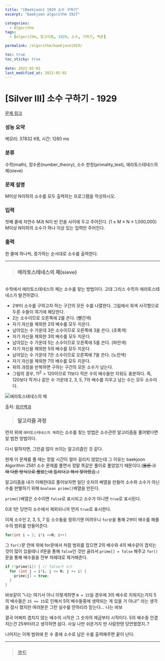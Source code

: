```yaml
---
title: "[Baekjoon] 1929 소수 구하기"
excerpt: "baekjoon algorithm 1927"

categories:
  - Algorithm
tags:
  - [algorithm, 알고리즘, 1929, 소수, 구하기, 백준]

permalink: /algorithm/baekjoon1929/

toc: true
toc_sticky: true
 
date: 2022-05-01
last_modified_at: 2022-05-02
---
```


# [Silver III] 소수 구하기 - 1929 

[문제 링크](https://www.acmicpc.net/problem/1929) 

### 성능 요약

메모리: 37832 KB, 시간: 1280 ms

### 분류

수학(math), 정수론(number_theory), 소수 판정(primality_test), 에라토스테네스의 체(sieve)

### 문제 설명

<p>M이상 N이하의 소수를 모두 출력하는 프로그램을 작성하시오.</p>

### 입력 

 <p>첫째 줄에 자연수 M과 N이 빈 칸을 사이에 두고 주어진다. (1 ≤ M ≤ N ≤ 1,000,000) M이상 N이하의 소수가 하나 이상 있는 입력만 주어진다.</p>

### 출력 

 <p>한 줄에 하나씩, 증가하는 순서대로 소수를 출력한다.</p>



---
> ### 에라토스테네스의 체(sieve)
<br>
수학에서 에라토스테네스의 체는 소수를 찾는 방법이다. 고대 그리스 수학자 에라토스테네스가 발견하였다.

- 2부터 소수를 구하고자 하는 구간의 모든 수를 나열한다. 그림에서 회색 사각형으로 두른 수들이 여기에 해당한다.
- 2는 소수이므로 오른쪽에 2를 쓴다. (빨간색)
- 자기 자신을 제외한 2의 배수를 모두 지운다.
- 남아있는 수 가운데 3은 소수이므로 오른쪽에 3을 쓴다. (초록색)
- 자기 자신을 제외한 3의 배수를 모두 지운다.
- 남아있는 수 가운데 5는 소수이므로 오른쪽에 5를 쓴다. (파란색)
- 자기 자신을 제외한 5의 배수를 모두 지운다.
- 남아있는 수 가운데 7은 소수이므로 오른쪽에 7을 쓴다. (노란색)
- 자기 자신을 제외한 7의 배수를 모두 지운다.
- 위의 과정을 반복하면 구하는 구간의 모든 소수가 남는다.
- 그림의 경우, $11^2 = 120$이므로 11보다 작은 수의 배수들만 지워도 충분하다. 즉, 120보다 작거나 같은 수 가운데 2, 3, 5, 7의 배수를 지우고 남는 수는 모두 소수이다.


![에라토스테네스의 체](https://jsw6701.github.io/assets/images/posts_img/에라토스테네스의_체.gif)

출처: [위키백과](https://ko.wikipedia.org/wiki/%EC%97%90%EB%9D%BC%ED%86%A0%EC%8A%A4%ED%85%8C%EB%84%A4%EC%8A%A4%EC%9D%98_%EC%B2%B4)


> ### 알고리즘 과정


먼저 위에 `에라토스테네스의 체`라는 소수를 찾는 방법은 소수관련 알고리즘을 풀어봤다면 알 법한 방법이다.

다시 말하자면, 그만큼 많이 쓰이는 알고리즘인 것 같다.

현재 이 문제를 풀 때는 정말 시간이 얼마 걸리지 않았는데 그 이유는 baekjoon Algorithm 2581 소수 문제를 풀면서 정말 똑같은 풀이로 풀었었기 때문이다.(~~물론 그 때 다른 방식으로 풀었는데 틀리다고 해서 찾아봤음..~~)

알고리즘을 내가 이해한대로 풀어보자면 일단 숫자의 배열을 만들어 소수와 소수가 아닌 수를 판별하기 위해 `boolean prime[]`배열을 만든다.

`prime[]`배열은 소수이면 `false`로 표시되고 소수가 아니면 `true`로 표시된다.

0과 1은 당연히 소수에서 제외되니까 먼저 `true`로 표시한다.

이제 소수인 2, 3, 5, 7 등 소수들을 정하기엔 어려우니 `for문`을 통해 2부터 배수를 해줄 수의 범위를 만들어준다.
```java
for(int i = 2; i*i <=N; i++)
```

그 `for()`문 안에 위에 for문에서 처럼 범위를 잡으면 2의 배수와 4의 배수같이 겹치는 것이 많이 있을테니 if문을 통해 `false`인 것만 골라서 `prime[] = false` 해주고 `for()`문을 통해 배수들을 전부 차례대로 제거해준다.
```java
if (!prime[i]) { // false가 소수
  for (int j = i*i; j <= N; j += i) {
    prime[j] = true;
  }
}
```

바보같이 "나는 여기서 아니 이렇게하면 `N = 15`일 경우에 3의 배수로 지워지는거지 5의 배수들은 `25 <= 15`로 인해서 5의 배수들중에 생략되는 게 있을 거 아냐!" 라는 생각을 잠시 했지만 여러분은 그런 실수를 안하리라 믿는다... 나는 바보

결국 어쩌피 겹치지 않는 배수의 시작은 그 숫자의 제곱부터 시작이다. 5의 배수중 안겹치는건 25부터라고 생각하면 쉽다. 사실 나만 쉬운거지 딴 사람한텐 당연했겠지..?

나머지는 이제 범위에 든 수 중에 소수로 남은 수를 출력해주면 끝이 난다.


---
> ### 코드


<script src="https://gist.github.com/jsw6701/c3426bd0f4d0335bfbd2b6a61f93a220.js"></script>

